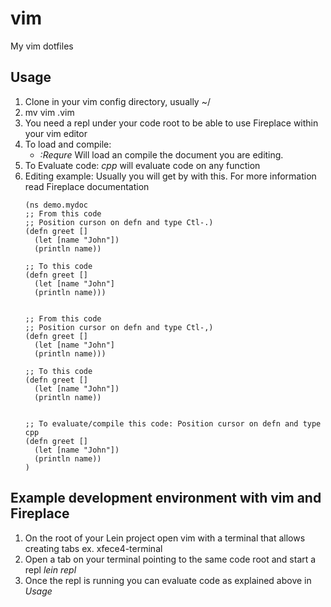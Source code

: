 # vim
My vim dotfiles

## Usage
1. Clone in your vim config directory, usually ~/
2. mv vim .vim
3. You need a repl under your code root to be able to use Fireplace within your vim editor
4. To load and compile:
    - *:Requre* Will load an compile the document you are editing.
5. To Evaluate code: *cpp* will evaluate code on any function
6. Editing example: Usually you will get by with this. For more information read Fireplace documentation
    ```
    (ns demo.mydoc
    ;; From this code
    ;; Position curson on defn and type Ctl-.)
    (defn greet []
      (let [name "John"])
      (println name))

    ;; To this code
    (defn greet []
      (let [name "John"]
      (println name)))


    ;; From this code
    ;; Position cursor on defn and type Ctl-,)
    (defn greet []
      (let [name "John"]
      (println name)))

    ;; To this code
    (defn greet []
      (let [name "John"])
      (println name))


    ;; To evaluate/compile this code: Position cursor on defn and type cpp
    (defn greet []
      (let [name "John"])
      (println name))
    )
    ```

## Example development environment with vim and Fireplace
1. On the root of your Lein project open vim with a terminal that allows creating tabs ex. xfece4-terminal
2. Open a tab on your terminal pointing to the same code root and start a repl *lein repl*
3. Once the repl is running you can evaluate code as explained above in *Usage*
